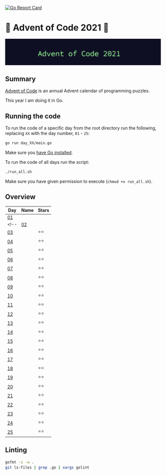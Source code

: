 [![Go Report Card](https://goreportcard.com/badge/github.com/orfeasa/advent-of-code-2021)](https://goreportcard.com/report/github.com/orfeasa/advent-of-code-2021)

# 🎄 Advent of Code 2021 🎄

![AoC2021 logo](https://raw.githubusercontent.com/orfeasa/advent-of-code-2021/master/header.png)

## Summary

[Advent of Code](http://adventofcode.com/) is an annual Advent calendar of programming puzzles.

This year I am doing it in Go.

## Running the code

To run the code of a specific day from the root directory run the following, replacing `XX` with the day number, `01` - `25`:

```sh
go run day_XX/main.go
```

Make sure you [have Go installed](https://golang.org/doc/install).

To run the code of all days run the script:

```sh
./run_all.sh
```

Make sure you have given permission to execute (`chmod +x run_all.sh`).

## Overview

| Day                                        | Name | Stars |
| ------------------------------------------ | ---- | ----- |
| [01](https://adventofcode.com/2021/day/1)  |      |   |
<!-- | [02](https://adventofcode.com/2021/day/2)  |      | ⭐⭐  |
| [03](https://adventofcode.com/2021/day/3)  |      | ⭐⭐  |
| [04](https://adventofcode.com/2021/day/4)  |      | ⭐⭐  |
| [05](https://adventofcode.com/2021/day/5)  |      | ⭐⭐  |
| [06](https://adventofcode.com/2021/day/6)  |      | ⭐⭐  |
| [07](https://adventofcode.com/2021/day/7)  |      | ⭐⭐  |
| [08](https://adventofcode.com/2021/day/8)  |      | ⭐⭐  |
| [09](https://adventofcode.com/2021/day/9)  |      | ⭐⭐  |
| [10](https://adventofcode.com/2021/day/10) |      | ⭐⭐  |
| [11](https://adventofcode.com/2021/day/11) |      | ⭐⭐  |
| [12](https://adventofcode.com/2021/day/12) |      | ⭐⭐  |
| [13](https://adventofcode.com/2021/day/13) |      | ⭐⭐  |
| [14](https://adventofcode.com/2021/day/14) |      | ⭐⭐  |
| [15](https://adventofcode.com/2021/day/15) |      | ⭐⭐  |
| [16](https://adventofcode.com/2021/day/16) |      | ⭐⭐  |
| [17](https://adventofcode.com/2021/day/17) |      | ⭐⭐  |
| [18](https://adventofcode.com/2021/day/18) |      | ⭐⭐  |
| [19](https://adventofcode.com/2021/day/19) |      | ⭐⭐  |
| [20](https://adventofcode.com/2021/day/20) |      | ⭐⭐  |
| [21](https://adventofcode.com/2021/day/21) |      | ⭐⭐  |
| [22](https://adventofcode.com/2021/day/22) |      | ⭐⭐  |
| [23](https://adventofcode.com/2021/day/23) |      | ⭐⭐  |
| [24](https://adventofcode.com/2021/day/24) |      | ⭐⭐  |
| [25](https://adventofcode.com/2021/day/25) |      | ⭐⭐  | -->

## Linting

```sh
gofmt -s -w .
git ls-files | grep .go | xargs golint
```
